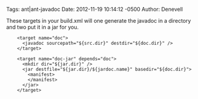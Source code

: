 Tags:  ant|ant-javadoc
Date: 2012-11-19 10:14:12 -0500 
Author: Denevell

These targets in your build.xml will one generate the javadoc in a directory and two put it in a jar for you.

        <target name="doc">
          <javadoc sourcepath="${src.dir}" destdir="${doc.dir}" />
        </target>
  
        <target name="doc-jar" depends="doc">
          <mkdir dir="${jar.dir}" />
          <jar destfile="${jar.dir}/${jardoc.name}" basedir="${doc.dir}">
            <manifest>
            </manifest>
          </jar>
        </target>
